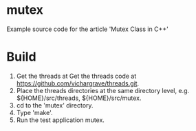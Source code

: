 mutex
=====

Example source code for the article 'Mutex Class in C++'

Build
=====
1. Get the threads at Get the threads code at https://github.com/vichargrave/threads.git.
2. Place the threads directories at the same directory level, e.g. ${HOME}/src/threads, 
   ${HOME}/src/mutex.
3. cd to the 'mutex' directory.
4. Type 'make'.
5. Run the test application mutex.
